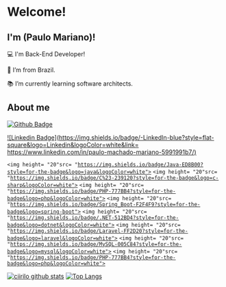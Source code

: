 # Welcome!

## I'm (Paulo Mariano)!

:computer: I'm Back-End Developer!

:house_with_garden: I’m from Brazil.

:books: I’m currently learning software architects.

## About me

[![Github Badge](https://img.shields.io/badge/-Github-000?style=flat-square&logo=Github&logoColor=white&link=https://github.com/ciirilo)](https://github.com/ciirilo)

[![Linkedin Badge](https://img.shields.io/badge/-LinkedIn-blue?style=flat-square&logo=Linkedin&logoColor=white&link= https://www.linkedin.com/in/paulo-machado-mariano-5991991b7/)]( https://www.linkedin.com/in/paulo-machado-mariano-5991991b7/)

<code><img height= "20"src= "https://img.shields.io/badge/Java-ED8B00?style=for-the-badge&logo=java&logoColor=white"></code>
<code><img height= "20"src= "https://img.shields.io/badge/C%23-239120?style=for-the-badge&logo=c-sharp&logoColor=white"></code>
<code><img height= "20"src= "https://img.shields.io/badge/PHP-777BB4?style=for-the-badge&logo=php&logoColor=white"></code>
<code><img height= "20"src= "https://img.shields.io/badge/Spring_Boot-F2F4F9?style=for-the-badge&logo=spring-boot"></code>
<code><img height= "20"src= "https://img.shields.io/badge/.NET-512BD4?style=for-the-badge&logo=dotnet&logoColor=white"></code>
<code><img height= "20"src= "https://img.shields.io/badge/Laravel-FF2D20?style=for-the-badge&logo=laravel&logoColor=white"></code>
<code><img height= "20"src= "https://img.shields.io/badge/MySQL-005C84?style=for-the-badge&logo=mysql&logoColor=white"></code>
<code><img height= "20"src= "https://img.shields.io/badge/PHP-777BB4?style=for-the-badge&logo=php&logoColor=white"></code>


[![ciirilo github stats](https://github-readme-stats.vercel.app/api?username=ciirilo&count_private=true&show_icons=true&theme=radicalk&hide_rank=true&include_all_commits=true)](https://github.com/ciirilo/github-readme-stats)
[![Top Langs](https://github-readme-stats.vercel.app/api/top-langs/?username=ciirilo&layout=compact&theme=radical)](https://github.com/ciirilo/github-readme-stats)
